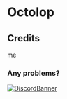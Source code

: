 # Octolop

## Credits 
me

<h3 align="left">Any problems?</h3>

[![DiscordBanner](https://invidget.switchblade.xyz/ReFcfRk8eQ)](https://discord.gg/ReFcfRk8eQ)


